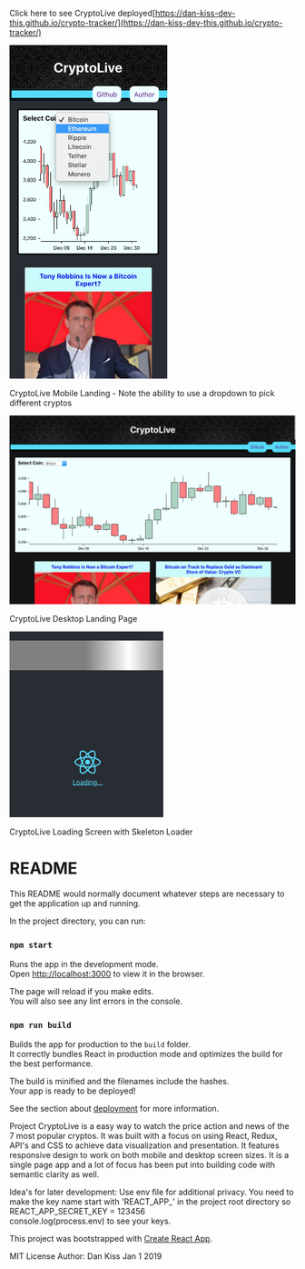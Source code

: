 Click here to see CryptoLive deployed[https://dan-kiss-dev-this.github.io/crypto-tracker/](https://dan-kiss-dev-this.github.io/crypto-tracker/)

![Mobile-Page](/src/images/mobile.png?raw=true "mobile_landing_page")

CryptoLive Mobile Landing  - Note the ability to use a dropdown to pick different cryptos

![Mobile-Page](/src/images/desktop.png?raw=true "desktop_landing_page")

CryptoLive Desktop Landing Page

![Mobile-Page](/src/images/loadScreen.png?raw=true "loading_screen")

CryptoLive Loading Screen with Skeleton Loader

# README

This README would normally document whatever steps are necessary to get the
application up and running.

In the project directory, you can run:

### `npm start`

Runs the app in the development mode.<br>
Open [http://localhost:3000](http://localhost:3000) to view it in the browser.

The page will reload if you make edits.<br>
You will also see any lint errors in the console.

### `npm run build`

Builds the app for production to the `build` folder.<br>
It correctly bundles React in production mode and optimizes the build for the best performance.

The build is minified and the filenames include the hashes.<br>
Your app is ready to be deployed!

See the section about [deployment](https://facebook.github.io/create-react-app/docs/deployment) for more information.

Project
CryptoLive is a easy way to watch the price action and news of the 7 most popular cryptos. It was built with a focus on using React, Redux, API's and CSS to achieve data visualization and presentation. It features responsive design to work on both mobile and desktop screen sizes. It is a single page app and a lot of focus has been put into building code with semantic clarity as well.

Idea's for later development: Use env file for additional privacy. You need to make the key name start with 'REACT_APP_' in the project root directory so REACT_APP_SECRET_KEY = 123456  
console.log(process.env) to see your keys.

This project was bootstrapped with [Create React App](https://github.com/facebook/create-react-app).

MIT License
Author: Dan Kiss Jan 1 2019
